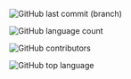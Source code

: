 ![GitHub last commit (branch)](https://img.shields.io/github/last-commit/Novak030/First-Project/main)

![GitHub language count](https://img.shields.io/github/languages/count/Novak030/First-Project)

![GitHub contributors](https://img.shields.io/github/contributors/Novak030/First-Project)

![GitHub top language](https://img.shields.io/github/languages/top/Novak030/First-Project)

